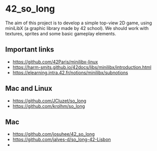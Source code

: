 # 42_so_long
The aim of this project is to develop a simple top-view 2D game, using miniLibX (a graphic library made by 42 school). We should work with textures, sprites and some basic gameplay elements.

## Important links
- https://github.com/42Paris/minilibx-linux
- https://harm-smits.github.io/42docs/libs/minilibx/introduction.html
- https://elearning.intra.42.fr/notions/minilibx/subnotions

## Mac and Linux
- https://github.com/JCluzet/so_long
- https://github.com/krolhm/so_long

## Mac
- https://github.com/josuhee/42_so_long
- https://github.com/jalves-d/so_long-42-Lisbon
- 